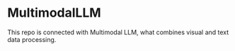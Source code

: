 # MultimodalLLM

This repo is connected with Multimodal LLM, what combines visual and text data processing.
